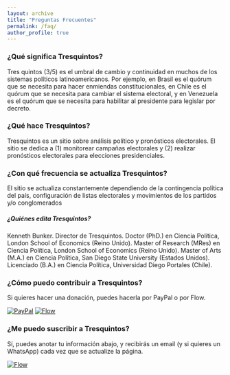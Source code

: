 ```yaml
---
layout: archive
title: "Preguntas Frecuentes"
permalink: /faq/
author_profile: true
---
```



### ¿Qué significa Tresquintos?

Tres quintos (3/5) es el umbral de cambio y continuidad en muchos de los sistemas políticos latinoamericanos. Por ejemplo, en Brasil es el quórum que se necesita para hacer enmiendas constitucionales, en Chile es el quórum que se necesita para cambiar el sistema electoral, y en Venezuela es el quórum que se necesita para habilitar al presidente para legislar por decreto.


### ¿Qué hace Tresquintos?

Tresquintos es un sitio sobre análisis político y pronósticos electorales. El sitio se dedica a (1) monitorear campañas electorales y (2) realizar pronósticos electorales para elecciones presidenciales.


### ¿Con qué frecuencia se actualiza Tresquintos?

El sitio se actualiza constantemente  dependiendo de la contingencia política del país, configuración de listas electorales y movimientos de los partidos y/o conglomerados


##### ¿Quiénes edita Tresquintos?

Kenneth Bunker. Director de Tresquintos. Doctor (PhD.) en Ciencia Política, London School of Economics (Reino Unido). Master of Research (MRes) en Ciencia Política, London School of Economics (Reino Unido). Master of Arts (M.A.) en Ciencia Política, San Diego State University (Estados Unidos). Licenciado (B.A.) en Ciencia Política, Universidad Diego Portales (Chile).


### ¿Cómo puedo contribuir a Tresquintos?

Si quieres hacer una donación, puedes hacerla por PayPal o por Flow.

[![PayPal](https://www.paypalobjects.com/webstatic/en_US/i/buttons/pp-acceptance-large.png)](https://www.paypal.me/tresquintos/) [![Flow](https://www.flow.cl/img/botones/btn-donar-celeste.png)](https://www.flow.cl/btn.php?token=3vop8lw)


### ¿Me puedo suscribir a Tresquintos?

Sí, puedes anotar tu información abajo, y recibirás un email (y si quieres un WhatsApp) cada vez que se actualize la página.


[![Flow](http://pluspng.com/img-png/mailchimp-logo-vector-png-mailchimp-714.png)](https://tresquintos.us15.list-manage.com/subscribe/post?u=3a6f5773bbbc78ea5a0003f67&amp;id=8c164eff0f)
